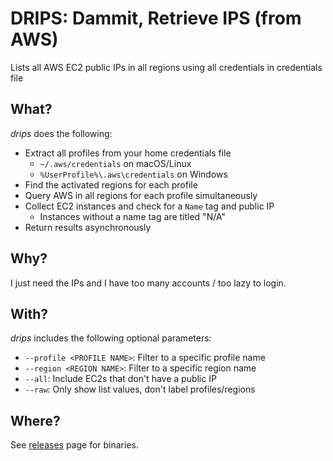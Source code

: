 # DRIPS: Dammit, Retrieve IPS (from AWS)

Lists all AWS EC2 public IPs in all regions using all credentials in credentials file

## What?

_drips_ does the following:

- Extract all profiles from your home credentials file
  - `~/.aws/credentials` on macOS/Linux
  - `%UserProfile%\.aws\credentials` on Windows
- Find the activated regions for each profile
- Query AWS in all regions for each profile simultaneously
- Collect EC2 instances and check for a `Name` tag and public IP
  - Instances without a name tag are titled "N/A"
- Return results asynchronously

## Why?

I just need the IPs and I have too many accounts / too lazy to login.

## With?

_drips_ includes the following optional parameters:

- `--profile <PROFILE NAME>`: Filter to a specific profile name
- `--region <REGION NAME>`: Filter to a specific region name
- `--all`: Include EC2s that don't have a public IP
- `--raw`: Only show list values, don't label profiles/regions

## Where?

See [releases](https://github.com/nmasur/drips/releases) page for binaries.
